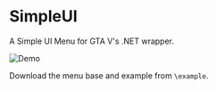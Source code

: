 # SimpleUI
A Simple UI Menu for GTA V's .NET wrapper.

![Demo](https://github.com/peaches6/SimpleUI/blob/master/media/Menu%20Image.png?raw=true)

Download the menu base and example from `\example`.
